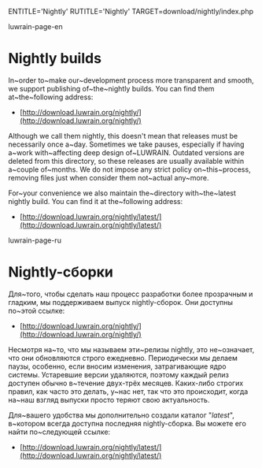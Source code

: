 
ENTITLE='Nightly'
RUTITLE='Nightly'
TARGET=download/nightly/index.php

luwrain-page-en

# Nightly builds 

In~order to~make our~development process more transparent and smooth,
we support publishing of~the~nightly builds.
You can find them at~the~following address: 

* [http://download.luwrain.org/nightly/](http://download.luwrain.org/nightly/)

Although we call them nightly,
this doesn't mean that  releases must be necessarily once a~day.
Sometimes we take pauses, especially if having a~work with~affecting deep design of~LUWRAIN.
Outdated versions  are deleted from this directory,
so these releases are usually   available within a~couple  of~months.
We do not impose any strict policy on~this~process,
removing files just when consider them not~actual any~more.

For~your convenience we also maintain the~directory with~the~latest nightly build.
You can find it at the~following address:

* [http://download.luwrain.org/nightly/latest/](http://download.luwrain.org/nightly/latest/)


luwrain-page-ru

# Nightly-сборки

Для~того, чтобы сделать наш процесс разработки более прозрачным и гладким, 
мы поддерживаем выпуск nightly-сборок.
Они доступны по~этой ссылке:

* [http://download.luwrain.org/nightly/](http://download.luwrain.org/nightly/)

Несмотря на~то, что мы называем эти~релизы  nightly,
это не~означает, что они обновляются строго ежедневно.
Периодически мы делаем паузы, особенно, если вносим изменения,
затрагивающие ядро системы.
Устаревшие версии удаляются,
поэтому каждый релиз доступен обычно в~течение двух-трёх месяцев.
Каких-либо строгих правил, как часто  это делать, у~нас нет,
так что  это происходит, когда  на~наш взгляд выпуски просто теряют  свою актуальность.

Для~вашего удобства мы дополнительно создали каталог "_latest_",
в~котором всегда доступна последняя nightly-сборка.
Вы можете его найти по~следующей ссылке:

* [http://download.luwrain.org/nightly/latest/](http://download.luwrain.org/nightly/latest/)
